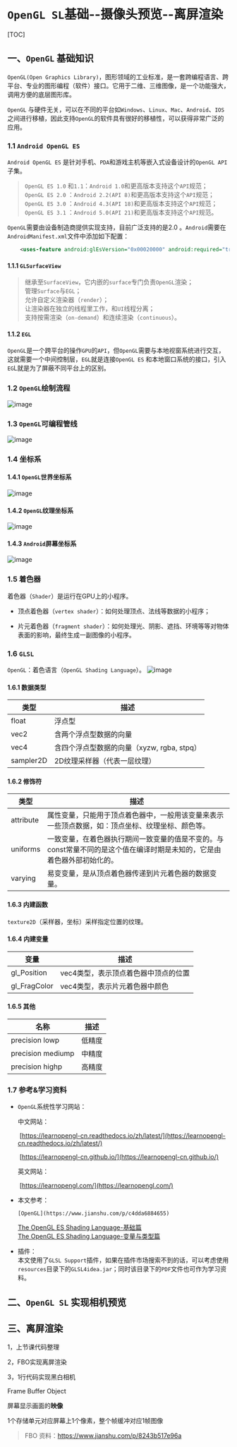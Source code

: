 # `OpenGL SL`基础--摄像头预览--离屏渲染

[TOC]

## 一、`OpenGL` 基础知识

`OpenGL(Open Graphics Library)`，图形领域的工业标准，是一套跨编程语言、跨平台、专业的图形编程（软件）接口。它用于二维、三维图像，是一个功能强大，调用方便的底层图形库。	

`OpenGL` 与硬件无关，可以在不同的平台如`Windows`、`Linux`、`Mac`、`Android`、`IOS`之间进行移植，因此支持`OpenGL`的软件具有很好的移植性，可以获得非常广泛的应用。

### 1.1 `Android OpenGL ES`

`Android OpenGL ES` 是针对手机、`PDA`和游戏主机等嵌入式设备设计的`OpenGL API`子集。 

> `OpenGL ES 1.0` 和`1.1`：`Android 1.0`和更高版本支持这个`API`规范；  
> `OpenGL ES 2.0` ：`Android 2.2(API 8)`和更高版本支持这个`API`规范；  
> `OpenGL ES 3.0` ：`Android 4.3(API 18)`和更高版本支持这个`API`规范；  
> `OpenGL ES 3.1` ：`Android 5.0(API 21)`和更高版本支持这个`API`规范。  

`OpenGL`需要由设备制造商提供实现支持，目前广泛支持的是2.0 。`Android`需要在`AndroidManifest.xml`文件中添加如下配置：  

```xml
    <uses-feature android:glEsVersion="0x00020000" android:required="true" />
```
#### 1.1.1 `GLSurfaceView`

> 继承至`SurfaceView`，它内嵌的`surface`专门负责`OpenGL`渲染；  
> 管理`Surface`与`EGL`；  
> 允许自定义渲染器（`render`）；  
> 让渲染器在独立的线程里工作，和`UI`线程分离；  
> 支持按需渲染（`on-demand`）和连续渲染（`continuous`）。  

#### 1.1.2 `EGL`

`OpenGL`是一个跨平台的操作`GPU`的`API`，但`OpenGL`需要与本地视窗系统进行交互，这就需要一个中间控制层，`EGL`就是连接`OpenGL ES` 和本地窗口系统的接口，引入`EG`L就是为了屏蔽不同平台上的区别。

### 1.2 `OpenGL`绘制流程

![image](https://github.com/tianyalu/NeOpenGL/raw/master/show/opengl_draw_process.png)   

### 1.3 `OpenGL`可编程管线

![image](https://github.com/tianyalu/NeOpenGL/raw/master/show/opengl_pipe.png)   

### 1.4 坐标系

#### 1.4.1 `OpenGL`世界坐标系

![image](https://github.com/tianyalu/NeOpenGL/raw/master/show/opengl_world_coordinate_system.png)   

#### 1.4.2 `OpenGL`纹理坐标系

![image](https://github.com/tianyalu/NeOpenGL/raw/master/show/opengl_texture_coordinate_system.png)

#### 1.4.3 `Android`屏幕坐标系

![image](https://github.com/tianyalu/NeOpenGL/raw/master/show/android_screen_coordinate_system.png)      

### 1.5 着色器

着色器（`Shader`）是运行在GPU上的小程序。

* 顶点着色器（`vertex shader`）：如何处理顶点、法线等数据的小程序；  

* 片元着色器（`fragment shader`）：如何处理光、阴影、遮挡、环境等等对物体表面的影响，最终生成一副图像的小程序。  

### 1.6 `GLSL`
`OpenGL`：着色语言（`OpenGL Shading Language`）。
![image](https://github.com/tianyalu/NeOpenGL/raw/master/show/glsl.png)   

#### 1.6.1 数据类型

| 类型      | 描述                                       |
| --------- | ------------------------------------------ |
| float     | 浮点型                                     |
| vec2      | 含两个浮点型数据的向量                     |
| vec4      | 含四个浮点型数据的向量（xyzw, rgba, stpq） |
| sampler2D | 2D纹理采样器（代表一层纹理）               |

#### 1.6.2 修饰符

| 类型      | 描述                                                         |
| --------- | ------------------------------------------------------------ |
| attribute | 属性变量，只能用于顶点着色器中，一般用该变量来表示一些顶点数据，如：顶点坐标、纹理坐标、颜色等。 |
| uniforms  | 一致变量，在着色器执行期间一致变量的值是不变的。与const常量不同的是这个值在编译时期是未知的，它是由着色器外部初始化的。 |
| varying   | 易变变量，是从顶点着色器传递到片元着色器的数据变量。         |

#### 1.6.3 内建函数

`texture2D`（采样器，坐标）采样指定位置的纹理。

#### 1.6.4 内建变量

| 变量         | 描述                                 |
| ------------ | ------------------------------------ |
| gl_Position  | vec4类型，表示顶点着色器中顶点的位置 |
| gl_FragColor | vec4类型，表示片元着色器中颜色       |

#### 1.6.5 其他

| 名称              | 描述   |
| ----------------- | ------ |
| precision lowp    | 低精度 |
| precision mediump | 中精度 |
| precision highp   | 高精度 |

### 1.7 参考&学习资料

* `OpenGL`系统性学习网站：

  中文网站：

  ​     [https://learnopengl-cn.readthedocs.io/zh/latest/](https://learnopengl-cn.readthedocs.io/zh/latest/)

  ​     [https://learnopengl-cn.github.io/](https://learnopengl-cn.github.io/)

  英文网站：

  ​    [https://learnopengl.com/](https://learnopengl.com/)

* 本文参考：  
  
	  [OpenGL](https://www.jianshu.com/p/c4dda6884655)  
    [The OpenGL ES Shading Language-基础篇](https://www.jianshu.com/p/f1a86ac46b4d)  
    [The OpenGL ES Shading Language-变量与类型篇](https://www.jianshu.com/p/86285678d2c1)    
  
* 插件：  
	本文使用了`GLSL Support`插件，如果在插件市场搜索不到的话，可以考虑使用`resources`目录下的`GLSL4idea.jar`；同时该目录下的`PDF`文件也可作为学习资料。

## 二、`OpenGL SL` 实现相机预览





## 三、离屏渲染

1，上节课代码整理

2，FBO实现离屏渲染

3，1行代码实现黑白相机   



Frame Buffer Object 

屏幕显示画面的**映像**

1个存储单元对应屏幕上1个像素，整个帧缓冲对应1帧图像

> FBO 资料：https://www.jianshu.com/p/8243b517e96a
